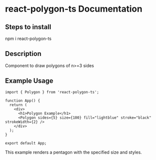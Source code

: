 # react-polygon-ts Documentation

## Steps to install
npm i react-polygon-ts

## Description
Component to draw polygons of n>=3 sides

## Example Usage
```tsx
import { Polygon } from 'react-polygon-ts';

function App() {
  return (
    <div>
      <h1>Polygon Example</h1>
      <Polygon sides={5} size={100} fill="lightblue" stroke="black" strokeWidth={2} />
    </div>
  );
}

export default App;
```

This example renders a pentagon with the specified size and styles.

